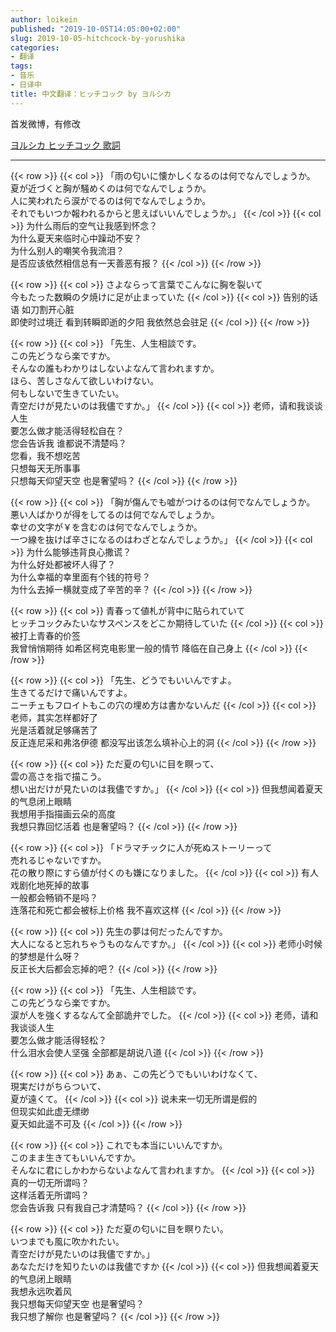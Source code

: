 ```yaml
---
author: loikein
published: "2019-10-05T14:05:00+02:00"
slug: 2019-10-05-hitchcock-by-yorushika
categories:
- 翻译
tags:
- 音乐
- 日译中
title: 中文翻译：ヒッチコック by ヨルシカ
---
```

首发微博，有修改  

[ヨルシカ ヒッチコック
歌詞](http://j-lyric.net/artist/a05cf40/l046028.html)  

***

{{< row >}}
{{< col >}}
「雨の匂いに懐かしくなるのは何でなんでしょうか。  
夏が近づくと胸が騒めくのは何でなんでしょうか。  
人に笑われたら涙がでるのは何でなんでしょうか。  
それでもいつか報われるからと思えばいいんでしょうか。」
{{< /col >}}
{{< col >}}
为什么雨后的空气让我感到怀念？  
为什么夏天来临时心中躁动不安？  
为什么别人的嘲笑令我流泪？  
是否应该依然相信总有一天善恶有报？
{{< /col >}}
{{< /row >}}

{{< row >}}
{{< col >}}
さよならって言葉でこんなに胸を裂いて  
今もたった数瞬の夕焼けに足が止まっていた
{{< /col >}}
{{< col >}}
告别的话语 如刀割开心脏  
即使时过境迁 看到转瞬即逝的夕阳 我依然总会驻足
{{< /col >}}
{{< /row >}}

{{< row >}}
{{< col >}}
「先生、人生相談です。  
この先どうなら楽ですか。  
そんなの誰もわかりはしないよなんて言われますか。  
ほら、苦しさなんて欲しいわけない。  
何もしないで生きていたい。  
青空だけが見たいのは我儘ですか。」
{{< /col >}}
{{< col >}}
老师，请和我谈谈人生  
要怎么做才能活得轻松自在？  
您会告诉我 谁都说不清楚吗？  
您看，我不想吃苦  
只想每天无所事事  
只想每天仰望天空 也是奢望吗？
{{< /col >}}
{{< /row >}}

{{< row >}}
{{< col >}}
「胸が傷んでも嘘がつけるのは何でなんでしょうか。  
悪い人ばかりが得をしてるのは何でなんでしょうか。  
幸せの文字が￥を含むのは何でなんでしょうか。  
一つ線を抜けば辛さになるのはわざとなんでしょうか。」
{{< /col >}}
{{< col >}}
为什么能够违背良心撒谎？  
为什么好处都被坏人得了？  
为什么幸福的幸里面有个钱的符号？  
为什么去掉一横就变成了辛苦的辛？
{{< /col >}}
{{< /row >}}

{{< row >}}
{{< col >}}
青春って値札が背中に貼られていて  
ヒッチコックみたいなサスペンスをどこか期待していた
{{< /col >}}
{{< col >}}
被打上青春的价签  
我曾悄悄期待 如希区柯克电影里一般的情节 降临在自己身上
{{< /col >}}
{{< /row >}}

{{< row >}}
{{< col >}}
「先生、どうでもいいんですよ。  
生きてるだけで痛いんですよ。  
ニーチェもフロイトもこの穴の埋め方は書かないんだ
{{< /col >}}
{{< col >}}
老师，其实怎样都好了  
光是活着就足够痛苦了  
反正连尼采和弗洛伊德 都没写出该怎么填补心上的洞
{{< /col >}}
{{< /row >}}

{{< row >}}
{{< col >}}
ただ夏の匂いに目を瞑って、  
雲の高さを指で描こう。  
想い出だけが見たいのは我儘ですか。」
{{< /col >}}
{{< col >}}
但我想闻着夏天的气息闭上眼睛  
我想用手指描画云朵的高度  
我想只靠回忆活着 也是奢望吗？
{{< /col >}}
{{< /row >}}

{{< row >}}
{{< col >}}
「ドラマチックに人が死ぬストーリーって  
売れるじゃないですか。  
花の散り際にすら値が付くのも嫌になりました。
{{< /col >}}
{{< col >}}
有人戏剧化地死掉的故事  
一般都会畅销不是吗？  
连落花和死亡都会被标上价格 我不喜欢这样
{{< /col >}}
{{< /row >}}

{{< row >}}
{{< col >}}
先生の夢は何だったんですか。  
大人になると忘れちゃうものなんですか。」
{{< /col >}}
{{< col >}}
老师小时候的梦想是什么呀？  
反正长大后都会忘掉的吧？
{{< /col >}}
{{< /row >}}

{{< row >}}
{{< col >}}
「先生、人生相談です。  
この先どうなら楽ですか。  
涙が人を強くするなんて全部詭弁でした。
{{< /col >}}
{{< col >}}
老师，请和我谈谈人生  
要怎么做才能活得轻松？  
什么泪水会使人坚强 全部都是胡说八道
{{< /col >}}
{{< /row >}}

{{< row >}}
{{< col >}}
あぁ、この先どうでもいいわけなくて、  
現実だけがちらついて、  
夏が遠くて。
{{< /col >}}
{{< col >}}
说未来一切无所谓是假的  
但现实如此虚无缥缈  
夏天如此遥不可及
{{< /col >}}
{{< /row >}}

{{< row >}}
{{< col >}}
これでも本当にいいんですか。  
このまま生きてもいいんですか。  
そんなに君にしかわからないよなんて言われますか。
{{< /col >}}
{{< col >}}
真的一切无所谓吗？  
这样活着无所谓吗？  
您会告诉我 只有我自己才清楚吗？
{{< /col >}}
{{< /row >}}

{{< row >}}
{{< col >}}
ただ夏の匂いに目を瞑りたい。  
いつまでも風に吹かれたい。  
青空だけが見たいのは我儘ですか。」  
あなただけを知りたいのは我儘ですか
{{< /col >}}
{{< col >}}
但我想闻着夏天的气息闭上眼睛  
我想永远吹着风  
我只想每天仰望天空 也是奢望吗？  
我只想了解你 也是奢望吗？
{{< /col >}}
{{< /row >}}
